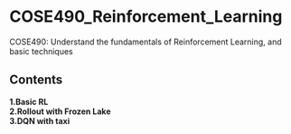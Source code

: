 # COSE490_Reinforcement_Learning
COSE490: Understand the fundamentals of Reinforcement Learning, and basic techniques

## Contents
**1.Basic RL**  
**2.Rollout with Frozen Lake**  
**3.DQN with taxi**  